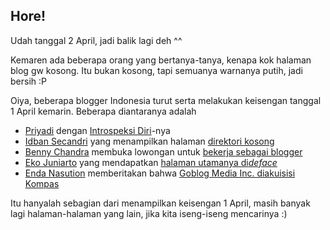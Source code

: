 ## Hore!

<p>Udah tanggal 2 April, jadi balik lagi deh ^^</p>

<p>Kemaren ada beberapa orang yang bertanya-tanya,
kenapa kok halaman blog gw kosong. Itu bukan kosong,
tapi semuanya warnanya putih, jadi bersih :P</p>

<p>Oiya, beberapa blogger Indonesia turut serta melakukan
keisengan tanggal 1 April kemarin. Beberapa diantaranya
adalah</p>

<ul>
<li><a href="http://priyadi.net">Priyadi</a> dengan <a href="http://priyadi.net/archives/2005/04/01/introspeksi-diri/">Introspeksi Diri</a>-nya</li>
<li><a href="http://secandri.com">Idban Secandri</a> yang menampilkan halaman <a href="http://secandri.com/blog/2005/03/31/have-a-nice-april-fool/">direktori kosong</a></li>
<li><a href="http://bennychandra.com">Benny Chandra</a> membuka lowongan untuk <a href="http://bennychandra.com/2005/04/01/lowongan-kerja-di-bennychandracom/">bekerja sebagai blogger</a></li>
<li><a href="http://data.startrek.or.id">Eko Juniarto</a> yang mendapatkan <a href="http://data.startrek.or.id/?p=75">halaman utamanya di<em>deface</em></a></li>
<li><a href="http://enda.goblogmedia.com">Enda Nasution</a> memberitakan bahwa <a href="http://enda.goblogmedia.com/akuisisi-goblog-media-inc-oleh-kompas-group.html">Goblog Media Inc. diakuisisi Kompas</a></li>
</ul>

<p>Itu hanyalah sebagian dari menampilkan keisengan 1 April, masih banyak
lagi halaman-halaman yang lain, jika kita iseng-iseng mencarinya :)</p>


<!-- {"time": "2005-04-02 01:10:35", "title": "Hore!"} -->
